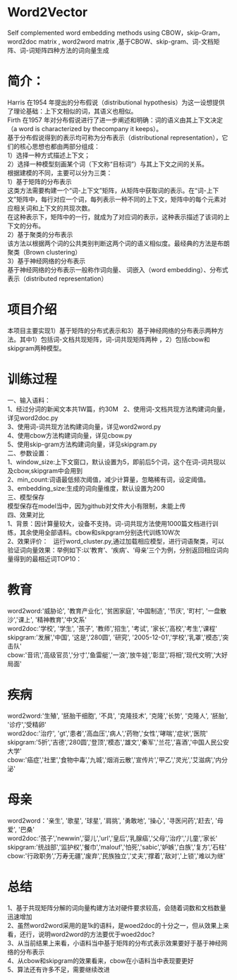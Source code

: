 #  Word2Vector  
Self complemented word embedding methods using CBOW，skip-Gram，word2doc matrix , word2word matrix ,基于CBOW、skip-gram、词-文档矩阵、词-词矩阵四种方法的词向量生成
# 简介：   
Harris 在1954 年提出的分布假说（distributional hypothesis）为这一设想提供了理论基础：上下文相似的词，其语义也相似。  
Firth 在1957 年对分布假说进行了进一步阐述和明确：词的语义由其上下文决定（a word is characterized by thecompany it keeps）。  
基于分布假说得到的表示均可称为分布表示（distributional representation），它们的核心思想也都由两部分组成：  
1）选择一种方式描述上下文；  
2）选择一种模型刻画某个词（下文称“目标词”）与其上下文之间的关系。  
根据建模的不同，主要可以分为三类：  
1）基于矩阵的分布表示  
这类方法需要构建一个“词-上下文”矩阵，从矩阵中获取词的表示。在“词-上下文”矩阵中，每行对应一个词，每列表示一种不同的上下文，矩阵中的每个元素对应相关词和上下文的共现次数。  
在这种表示下，矩阵中的一行，就成为了对应词的表示，这种表示描述了该词的上下文的分布。  
2）基于聚类的分布表示  
该方法以根据两个词的公共类别判断这两个词的语义相似度。最经典的方法是布朗聚类（Brown clustering）  
3）基于神经网络的分布表示  
基于神经网络的分布表示一般称作词向量、 词嵌入（word embedding）、分布式表示（distributed representation）  
# 项目介绍  
本项目主要实现1）基于矩阵的分布式表示和3）基于神经网络的分布表示两种方法。其中1）包括词-文档共现矩阵，词-词共现矩阵两种 ，2）包括cbow和skipgram两种模型。  
# 训练过程
一、输入语料：  
1、经过分词的新闻文本共1W篇，约30M  
2、使用词-文档共现方法构建词向量，详见word2doc.py  
3、使用词-词共现方法构建词向量，详见word2word.py  
4、使用cbow方法构建词向量，详见cbow.py  
5、使用skip-gram方法构建词向量，详见skipgram.py  
二、参数设置：  
1、window_size:上下文窗口，默认设置为5，即前后5个词，这个在词-词共现以及cbow,skipgram中会用到  
2、min_count:词语最低频次阈值，减少计算量，忽略稀有词，设定阈值。  
3、embedding_size:生成的词向量维度，默认设置为200  
三、模型保存  
模型保存在model当中，因为github对文件大小有限制，未能上传  
四、效果对比  
1、背景：因计算量较大，设备不支持。词-词共现方法使用1000篇文档进行训练，其余使用全部语料。cbow和sikpgram分别迭代训练10W次  
2、效果评价：  
运行word_cluster.py,通过加载相应模型，进行词语聚类，可以验证词向量效果：举例如下:以‘教育’、‘疾病’、‘母亲’三个为例，分别返回相应词向量得到的最相近词TOP10：  
# 教育
word2word:'威胁论', '教育产业化', '贫困家庭', '中国制造', '节庆', '町村', '一盘散沙','课上', '精神教育','中文系'  
word2doc:'学校', '学生', '孩子', '教师','招生', '考试', '家长','高校','考生','课程'  
skipgram:'发展','中国', '这是','280圆', '研究', '2005-12-01','学校','乳罩','模态','突击队'  
cbow:'音讯','高级官员','分寸','鱼雷艇','一浪','放牛娃','彰显','将相','现代文明','大好局面'  

# 疾病
word2word:'生殖', '胚胎干细胞', '不具', '克隆技术', '克隆','长势', '克隆人', '胚胎', '诊疗','受精卵'  
word2doc:'治疗', 'gt','患者','高血压','病人','药物','女性','哮喘','症状','医院'  
skipgram:'5折','吉德','280圆','登顶','模态','雄文','秦军','兰花','喜酒','中国人民公安大学'  
cbow:'癌症','社里','食物中毒','九城','烟消云散','宣传片','甲乙','灵光','艾滋病','内分泌'  

# 母亲
word2word：'亲生', '歌星', '球星', '肩挑', '勇敢地', '操心', '寻医问药','赶去', '母爱', '巴桑'  
word2doc:'孩子','newwin','婴儿','url','皇后','乳腺癌','父母','治疗','儿童','家长'  
skipgram:'统战部','监护权','餐巾','malouf','怕死','sabic','妒嫉','白族','复方','石柱'  
cbow:'行政职务','万寿无疆','废弃','民族独立','丈夫','撑着','敌对','上锁','难以为继'  

# 总结  
1、基于共现矩阵分解的词向量构建方法对硬件要求较高，会随着词数和文档数量迅速增加  
2、虽然word2word采用的是1k的语料，是woed2doc的十分之一，但从效果上来看，还行，说明word2word的方法要优于woed2doc?  
3、从当前结果上来看，小语料当中基于矩阵的分布式表示效果要好于基于神经网络的分布表示  
4、从cbow和skipgram的效果看来，cbow在小语料当中表现要更好  
5、算法还有许多不足，需要继续改进  
